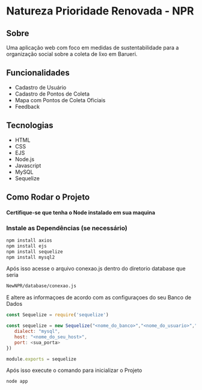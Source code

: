 # Natureza Prioridade Renovada - NPR

## Sobre
Uma aplicação web com foco em medidas de sustentabilidade para a organização social sobre a coleta de lixo em Barueri.

## Funcionalidades
- Cadastro de Usuário
- Cadastro de Pontos de Coleta
- Mapa com Pontos de Coleta Oficiais
- Feedback

## Tecnologias
- HTML
- CSS
- EJS
- Node.js
- Javascript
- MySQL
- Sequelize

## Como Rodar o Projeto
#### Certifique-se que tenha o Node instalado em sua maquina
### Instale as Dependências (se necessário)
```bash
npm install axios
npm install ejs
npm install sequelize
npm install mysql2
```

Após isso acesse o arquivo conexao.js dentro do diretorio database que seria 
```bash
NewNPR/database/conexao.js
```
E altere as informaçoes de acordo com as configuraçoes do seu Banco de Dados
```javascript
const Sequelize = require('sequelize')

const sequelize = new Sequelize("<nome_do_banco>","<nome_do_usuario>","<senha>", {
   dialect: "mysql",
   host: "<nome_do_seu_host>",
   port: <sua_porta>
})

module.exports = sequelize
```

Após isso execute o comando para inicializar o Projeto

```bash
node app
```

